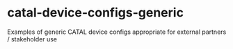 # catal-device-configs-generic
Examples of generic CATAL device configs appropriate for external partners / stakeholder use
